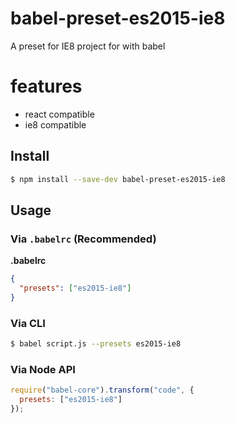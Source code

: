 # babel-preset-es2015-ie8
A preset for IE8 project for with babel

# features
- react compatible
- ie8 compatible

## Install

```sh
$ npm install --save-dev babel-preset-es2015-ie8
```

## Usage

### Via `.babelrc` (Recommended)

**.babelrc**

```json
{
  "presets": ["es2015-ie8"]
}
```

### Via CLI

```sh
$ babel script.js --presets es2015-ie8
```

### Via Node API

```javascript
require("babel-core").transform("code", {
  presets: ["es2015-ie8"]
});
```


